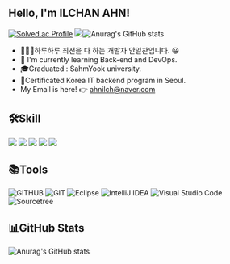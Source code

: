 ## Hello, I'm ILCHAN AHN!

[![Solved.ac Profile](http://mazassumnida.wtf/api/v2/generate_badge?boj=aileebot)](https://solved.ac/aileebot/)
<a href="https://opgc.me/#/users/ahnilhuman2" target="_blank"><img src="https://api.opgc.me/githubs/users/ahnilhuman2/tag/?theme=prism" /></a><a>![Anurag's GitHub stats](https://github-readme-stats.vercel.app/api?username=ahnilhuman2&show_icons=true&theme=cobalt)</a>
</div>

- 👨🏻‍💻하루하루 최선을 다 하는 개발자 안일찬입니다. 😀
- 🌱 I'm currently learning Back-end and DevOps.
- 🎓Graduated : SahmYook university.
- 📜Certificated  Korea IT backend program in Seoul.
- My Email is here! 👉  ahnilch@naver.com

## 🛠Skill
<img src="https://img.shields.io/badge/Java-E34F26?style=flat&logo=Java&logoColor=white"/></a>
<img src="https://img.shields.io/badge/Spring-6DB33F?style=flat&logo=Spring&logoColor=white"/></a>
<img src="https://img.shields.io/badge/Spring Boot-6DB33F?style=flat&logo=Spring Boot&logoColor=white"/></a>
<img src="https://img.shields.io/badge/JUnit5-25A162?style=flat&logo=JUnit5&logoColor=white"/></a>
<img src="https://img.shields.io/badge/MySQL-4479A1?style=flat&logo=MySQL&logoColor=white"/></a>

## 📚Tools
![GITHUB](https://img.shields.io/badge/github-181717.svg?style=flat&logo=github&logoColor=white)
![GIT](https://img.shields.io/badge/git-F05032.svg?style=flat&logo=git&logoColor=white)
![Eclipse](https://img.shields.io/badge/Eclipse-FE7A16.svg?style=flat&logo=Eclipse&logoColor=white)
![IntelliJ IDEA](https://img.shields.io/badge/IntelliJIDEA-000000.svg?style=flat&logo=intellij-idea&logoColor=white)
![Visual Studio Code](https://img.shields.io/badge/Visual%20Studio%20Code-0078d7.svg?style=flat&logo=visual-studio-code&logoColor=white)
![Sourcetree](https://img.shields.io/badge/Sourcetree-0052CC.svg?style=flat&logo=Sourcetree&logoColor=white)

## 📊GitHub Stats 
![Anurag's GitHub stats](https://github-readme-stats.vercel.app/api?username=ahnilhuman2&show_icons=true&theme=dark)
